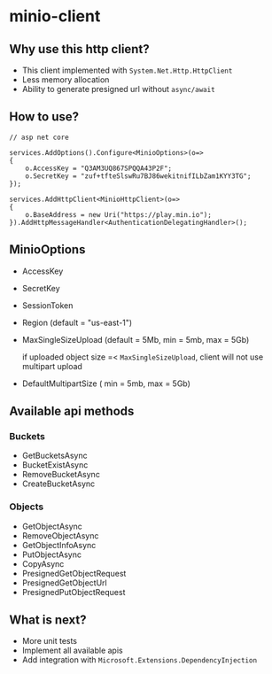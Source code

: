 # minio-client

## Why use this http client?

 - This client implemented with ```System.Net.Http.HttpClient```
 - Less memory allocation
 - Ability to generate presigned url without ```async/await``` 

## How to use?

```
// asp net core

services.AddOptions().Configure<MinioOptions>(o=>
{
    o.AccessKey = "Q3AM3UQ867SPQQA43P2F";
    o.SecretKey = "zuf+tfteSlswRu7BJ86wekitnifILbZam1KYY3TG";
});

services.AddHttpClient<MinioHttpClient>(o=>
{
    o.BaseAddress = new Uri("https://play.min.io");
}).AddHttpMessageHandler<AuthenticationDelegatingHandler>();

```

## MinioOptions

- AccessKey
- SecretKey
- SessionToken
- Region (default = "us-east-1")
- MaxSingleSizeUpload (default = 5Mb, min = 5mb, max = 5Gb) 
  
  if uploaded object size =< ```MaxSingleSizeUpload```, client will not use multipart upload
 
- DefaultMultipartSize ( min = 5mb, max = 5Gb) 

## Available api methods

### Buckets
- GetBucketsAsync 
- BucketExistAsync
- RemoveBucketAsync
- CreateBucketAsync
### Objects
- GetObjectAsync
- RemoveObjectAsync
- GetObjectInfoAsync
- PutObjectAsync
- CopyAsync
- PresignedGetObjectRequest
- PresignedGetObjectUrl
- PresignedPutObjectRequest
## What is next?

- More unit tests
- Implement all available apis
- Add integration with ```Microsoft.Extensions.DependencyInjection```
